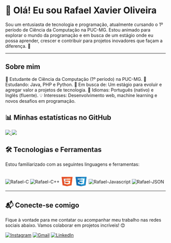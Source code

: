 # 👋 Olá! Eu sou Rafael Xavier Oliveira

Sou um entusiasta de tecnologia e programação, atualmente cursando o 1º período de Ciência da Computação na PUC-MG. Estou animado para explorar o mundo da programação e em busca de um estágio onde eu possa aprender, crescer e contribuir para projetos inovadores que façam a diferença. 🚀

---

## Sobre mim

🔭 Estudante de Ciência da Computação (1º período) na PUC-MG.
🌱 Estudando: Java, PHP e Python.
👯 Em busca de: Um estágio para evoluir e agregar valor a projetos de tecnologia.
📕 Idiomas: Português (nativo) e Inglês (fluente).
💡 Interesses: Desenvolvimento web, machine learning e novos desafios em programação.

## 📊 Minhas estatísticas no GitHub

<div align="center" style="display: flex; gap: 20px;">
  <a href="https://github.com/faelxo">
    <img height="160em" src="https://github-readme-stats.vercel.app/api?username=rafaelxo&show_icons=true&theme=radical&include_all_commits=true&count_private=true"/>
    <img height="160em" src="https://github-readme-stats.vercel.app/api/top-langs/?username=rafaelxo&layout=compact&langs_count=6&theme=radical&hide=procfile"/>
  </a>
</div>

## 🛠️ Tecnologias e Ferramentas

Estou familiarizado com as seguintes linguagens e ferramentas:

<div style="display: inline_block"><br>
  <img align="center" alt="Rafael-C" height="30" width="40" src="https://cdn.jsdelivr.net/gh/devicons/devicon@latest/icons/c/c-original.svg">
  <img align="center" alt="Rafael-C++" height="30" width="40" src="https://cdn.jsdelivr.net/gh/devicons/devicon@latest/icons/cplusplus/cplusplus-plain.svg">
  <img align="center" alt="Rafael-HTML" height="30" width="40" src="https://raw.githubusercontent.com/devicons/devicon/master/icons/html5/html5-original.svg">
  <img align="center" alt="Rafael-CSS" height="30" width="40" src="https://raw.githubusercontent.com/devicons/devicon/master/icons/css3/css3-original.svg">
  <img align="center" alt="Rafael-Javascript" height="30" width="40" src="https://cdn.jsdelivr.net/gh/devicons/devicon@latest/icons/javascript/javascript-original.svg">
  <img align="center" alt="Rafael-JSON" height="30" width="40" src="https://cdn.jsdelivr.net/gh/devicons/devicon@latest/icons/json/json-plain.svg">
</div>

---

## 📬 Conecte-se comigo

Fique à vontade para me contatar ou acompanhar meu trabalho nas redes sociais abaixo. Vamos colaborar em projetos incríveis! 😊

[![Instagram](https://img.shields.io/badge/-Instagram-%23E4405F?style=for-the-badge&logo=instagram&logoColor=white)](https://instagram.com/faelxg)
[![Gmail](https://img.shields.io/badge/-Gmail-%23333?style=for-the-badge&logo=gmail&logoColor=white)](mailto:rafaelxo2007@gmail.com)
[![LinkedIn](https://img.shields.io/badge/-LinkedIn-%230077B5?style=for-the-badge&logo=linkedin&logoColor=white)](https://www.linkedin.com/in/rafaelxo/)
